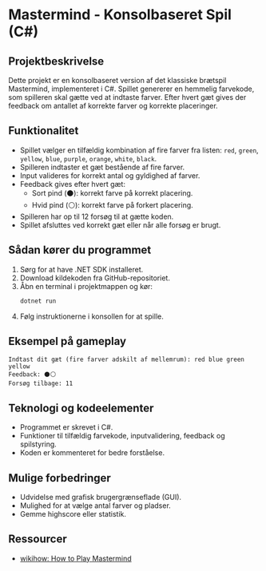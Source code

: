 # Mastermind - Konsolbaseret Spil (C#)

## Projektbeskrivelse
Dette projekt er en konsolbaseret version af det klassiske brætspil Mastermind, implementeret i C#. Spillet genererer en hemmelig farvekode, som spilleren skal gætte ved at indtaste farver. Efter hvert gæt gives der feedback om antallet af korrekte farver og korrekte placeringer.

## Funktionalitet
- Spillet vælger en tilfældig kombination af fire farver fra listen: `red`, `green`, `yellow`, `blue`, `purple`, `orange`, `white`, `black`.
- Spilleren indtaster et gæt bestående af fire farver.
- Input valideres for korrekt antal og gyldighed af farver.
- Feedback gives efter hvert gæt:
    - Sort pind (⚫): korrekt farve på korrekt placering.
    - Hvid pind (⚪): korrekt farve på forkert placering.
- Spilleren har op til 12 forsøg til at gætte koden.
- Spillet afsluttes ved korrekt gæt eller når alle forsøg er brugt.

## Sådan kører du programmet
1. Sørg for at have .NET SDK installeret.
2. Download kildekoden fra GitHub-repositoriet.
3. Åbn en terminal i projektmappen og kør:
    ```bash
    dotnet run
    ```
4. Følg instruktionerne i konsollen for at spille.

## Eksempel på gameplay
```
Indtast dit gæt (fire farver adskilt af mellemrum): red blue green yellow
Feedback: ⚫⚪
Forsøg tilbage: 11
```

## Teknologi og kodeelementer
- Programmet er skrevet i C#.
- Funktioner til tilfældig farvekode, inputvalidering, feedback og spilstyring.
- Koden er kommenteret for bedre forståelse.

## Mulige forbedringer
- Udvidelse med grafisk brugergrænseflade (GUI).
- Mulighed for at vælge antal farver og pladser.
- Gemme highscore eller statistik.

## Ressourcer
- [wikihow: How to Play Mastermind](https://www.wikihow.com/Play-Mastermind)
